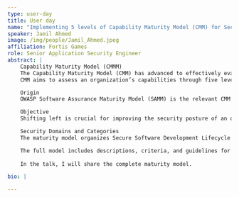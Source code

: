 ```yaml
---
type: user-day
title: User day
name: "Implementing 5 levels of Capability Maturity Model (CMM) for Secure Software Development Life Cycle (SSDLC)"
speaker: Jamil Ahmed
image: /img/people/Jamil_Ahmed.jpeg
affiliation: Fortis Games
role: Senior Application Security Engineer
abstract: |
    Capability Maturity Model (CMMM)  
    The Capability Maturity Model (CMM) has advanced to effectively evaluate the maturity of software and the Software Development Life Cycle (SDLC). While the importance of CMM for SDLC is clear, a functional CMM specifically designed for the Secure Software Development Lifecycle (SSDLC) across all five levels is not widely recognized nor adopted within the application security community and software engineering teams.
    CMM aims to assess an organization’s capabilities through five levels: Initial, Managed, Defined, Quantitatively Managed, and Optimized.

    Origin  
    OWASP Software Assurance Maturity Model (SAMM) is the relevant CMM to SSDLC. I have devised a functional CMM for SSDLC based on SAMM. This maturity model is devised around important security domains of SSDLC. Although, SAMM provides a good foundation, it is limited to 3 levels. The proposed maturity model of this talk is comprised of 5 typical levels of CMM.

    Objective  
    Shifting left is crucial for improving the security posture of an organization’s software development processes. Therefore, it is essential that the CMM for SSDLC supports the shift-left approach at each of its five levels. As organizations progress to higher maturity levels, they need to implement more shift-left practices.

    Security Domains and Categories  
    The maturity model organizes Secure Software Development Lifecycle (SSDLC) practices into nine major security domains i.e. Security Policy and Standards, Security Role and Culture, Security Training, Asset Inventory, Application Architecture Assessment, Building Source Code, Secure Deployment, Dynamic Application Scanning, Security Testing.

    The full model includes descriptions, criteria, and guidelines for achieving these criteria at each of the five levels.
    
    In the talk, I will share the complete maturity model.

bio: |

---
```

